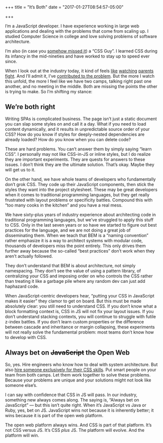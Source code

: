 +++
title = "It’s Both"
date = "2017-01-27T08:54:57-05:00"

+++

I’m a JavaScript developer. I have experience working in large web applications and dealing with the problems that come from scaling up. I studied Computer Science in college and love solving problems of software architecture.

I’m also (in case you <a href="https://www.manning.com/books/css-in-depth">somehow missed it</a>) a “CSS Guy”. I learned CSS during its infancy in the mid-nineties and have worked to stay up to speed ever since.

When I look out at the industry today, it kind of feels <a href="https://medium.com/javascript-scene/jsx-looks-like-an-abomination-1c1ec351a918#1e2d">like</a> <a href="http://mrmrs.io/writing/2016/03/24/scalable-css/">watching</a> <a href="http://www.zeldman.com/2017/01/03/kiss-my-classname/">parents</a> <a href="https://twitter.com/thejameskyle/status/824795012680421376">fight</a>. And I’ll admit it, I’ve <a href="/posts/2015/05/against-css-in-js/">contributed to the problem</a>. But the more I watch this unfold, the more I feel like we have two camps, talking right past one another, and no meeting in the middle. Both are missing the points the other is trying to make. So I’m shifting my stance:

## We’re both right

Writing SPAs is complicated business. The page isn’t just a static document you can slap some styles on and call it a day. What if you need to load content dynamically, and it results in unpredictable source order of your CSS? How do you know if styles for deeply-nested dependencies are already loaded? How do you know when you can delete code?

These are hard problems. You can’t answer them by simply saying “learn CSS”. I personally may not like CSS-in-JS or inline styles, but I do realize they are important experiments. They are quests for answers to these issues. I don’t think they are the ultimate solution. That’s okay. Maybe they will get us to it.

On the other hand, we have whole teams of developers who fundamentally don’t grok CSS. They code up their JavaScript components, then stick the styles they want into the project stylesheet. These may be great developers when it comes to traditional programming languages, but they get really frustrated with layout problems or specificity battles. Compound this with “too many cooks in the kitchen” and you have a real mess.

We have sixty-plus years of industry experience about architecting code in traditional programming languages, but we’ve struggled to apply this stuff to CSS. Only in the last seven years or so have we started to figure out best practices for the language, and we are not doing a great job of disseminating them. When we teach that BEM is a “naming convention” rather emphasize it is a way to architect systems with modular code, thousands of developers miss the point entirely. This only drives them further away because the so-called “best practices” don’t work when they aren’t actually followed.

They don’t understand that BEM is about architecture, not simply namespacing. They don’t see the value of using a pattern library, of centralizing your CSS and imposing order on who controls the CSS rather than treating it like a garbage pile where any random dev can just add haphazard code.

When JavaScript-centric developers hear, “putting your CSS in JavaScript makes it easier” they clamor to get on board. But this must be made absolutely clear: you still need to understand CSS. If you don’t know what a block formatting context is, CSS in JS will not fix your layout issues. If you don’t understand stacking contexts, you will continue to struggle with futile z-index battles. If you don’t learn custom properties or the difference between cascade and inheritance or margin collapsing, these experiments will not really solve the fundamental problem: most teams don’t know how to develop with CSS.

## Always bet on <del>JavaScript</del> the Open Web

So, yes. Hire engineers who know how to deal with system architecture. But also <a href="/posts/2016/10/your-team-needs-a-ux-engineer/">hire someone exclusively for their CSS skills</a>. Put smart people on your team from both camps. Let them work together to solve these problems. Because your problems are unique and your solutions might not look like someone else’s.

I can say with confidence that CSS in JS will pass. In our industry, something new always comes along. The saying is, “Always bet on JavaScript” &mdash; but this isn’t quite right. When it’s JavaScript vs Java or Ruby, yes, bet on JS. JavaScript wins not because it is inherently better; it wins because it is part of the open web platform.

The open web platform always wins. And CSS is part of that platform. It’s not CSS versus JS. It’s CSS <em>plus</em> JS. The platform will evolve. And the platform will win.
